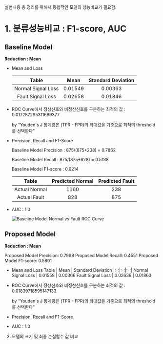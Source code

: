 실험내용 총 정리를 위해서 종합적인 모델의 성능비교가 필요함.

# 1. 분류성능비교 : F1-score, AUC

## Baseline Model 

**Reduction : Mean**

- Mean and Loss
  
  Table | Mean | Standard Deviation
  |:-:|:-:|:-:|
  Normal Signal Loss |   0.01549 |   0.00363
  Fault Signal Loss |  0.02658  |  0.01846

- ROC Curve에서 정상신호와 비정산신호를 구분하는 최적의 값 : 0.017287295311689377
 
  by "Youden's J 통계량은 (TPR - FPR)의 최대값을 기준으로 최적의 threshold를 선택한다"
  
- Precision, Recall and F1-Score

  Baseline Model Precision : 875/(875+238) = 0.7862

  Baseline Model Recall : 875/(875+828) = 0.5138

  Baseline Model F1-score : 0.6214
  
  Table | Predicted Normal | Predicted Fault
  |:-:|:-:|:-:|
  Actual Normal |   1160 |   238
  Actual Fault |  828  |  875
  
- AUC : 1.0

  ![Baseline Model Normal vs  Fault ROC Curve](https://github.com/user-attachments/assets/290f9fd7-1822-4bab-9183-3447eab6c9d9)

## Proposed Model

**Reduction : Mean**

Proposed Model Precision: 0.7998
Proposed Model Recall: 0.4551
Proposed Model F1-score: 0.5801

- Mean and Loss
  Table | Mean | Standard Deviation
  |:-:|:-:|:-:|
  Normal Signal Loss |   0.01558 |   0.00366
  Fault Signal Loss |  0.02638  |  0.01863

- ROC Curve에서 정상신호와 비정산신호를 구분하는 최적의 값 : 0.01839718595147133
 
  by "Youden's J 통계량은 (TPR - FPR)의 최대값을 기준으로 최적의 threshold를 선택한다"
  
- Precision, Recall and F1-Score
- AUC : 1.0
2. 모델의 크기 및 최종 손실함수 값 비교
